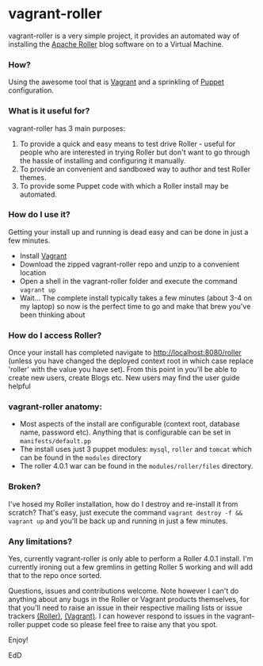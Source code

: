 vagrant-roller
==============

vagrant-roller is a very simple project, it provides an automated way of installing the [Apache Roller](http://roller.apache.org/) blog software on to a Virtual Machine.

### How?
Using the awesome tool that is [Vagrant](http://www.vagrantup.com/) and a sprinkling of [Puppet](https://puppetlabs.com/) configuration.

### What is it useful for?

vagrant-roller has 3 main purposes:

1. To provide a quick and easy means to test drive Roller - useful for people who are interested in trying Roller but don't want to go through the hassle of installing and configuring it manually.
2. To provide an convenient and sandboxed way to author and test Roller themes. 
3. To provide some Puppet code with which a Roller install may be automated.

### How do I use it?

Getting your install up and running is dead easy and can be done in just a few minutes.

* Install [Vagrant](http://www.vagrantup.com/)
* Download the zipped vagrant-roller repo and unzip to a convenient location
* Open a shell in the vagrant-roller folder and execute the command `vagrant up`
* Wait... The complete install typically takes a few minutes (about 3-4 on my laptop) so now is the perfect time to go and make that brew you've been thinking about

### How do I access Roller?

Once your install has completed navigate to [http://localhost:8080/roller]() (unless you have changed the deployed context root in which case replace 'roller' with the value you have set). From this point in you'll be able to create new users, create Blogs etc. New users may find the user guide helpful

### vagrant-roller anatomy:
* Most aspects of the install are configurable (context root, database name, password etc). Anything that is configurable can be set in `manifests/default.pp`
* The install uses just 3 puppet modules: `mysql`, `roller` and `tomcat` which can be found in the `modules` directory
* The roller 4.0.1 war can be found in the `modules/roller/files` directory.

### Broken?
I've hosed my Roller installation, how do I destroy and re-install it from scratch?
That's easy, just execute the command `vagrant destroy -f && vagrant up` and you'll be back up and running in just a few minutes.

### Any limitations?

Yes, currently vagrant-roller is only able to perform a Roller 4.0.1 install. I'm currently ironing out a few gremlins in getting Roller 5 working and will add that to the repo once sorted.

Questions, issues and contributions welcome. Note however I can't do anything about any bugs in the Roller or Vagrant products themselves, for that you'll need to raise an issue in their respective mailing lists or issue trackers [(Roller)](https://issues.apache.org/jira/browse/ROL), [(Vagrant)](https://github.com/mitchellh/vagrant/issues). I can however respond to issues in the vagrant-roller puppet code so please feel free to raise any that you spot.

Enjoy!

EdD



